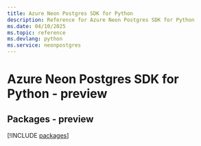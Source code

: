 ```yaml
---
title: Azure Neon Postgres SDK for Python
description: Reference for Azure Neon Postgres SDK for Python
ms.date: 04/10/2025
ms.topic: reference
ms.devlang: python
ms.service: neonpostgres
---
```

# Azure Neon Postgres SDK for Python - preview
## Packages - preview
[!INCLUDE [packages](neon-postgres-index.md)]
